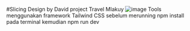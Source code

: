 #Slicing Design by David  project Travel Mlakuy
![image](https://github.com/NOGAMUKTIWATI/travel/assets/80508180/38163ee3-5191-42c6-9751-776f3652280c)
Tools menggunakan framework Tailwind CSS 
sebelum merunning npm install pada terminal kemudian npm run dev
